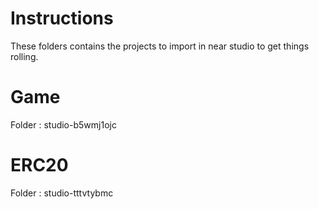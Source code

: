 # Instructions
These folders contains the projects to import in near studio to get things rolling.

# Game
Folder : studio-b5wmj1ojc

# ERC20
Folder : studio-tttvtybmc
